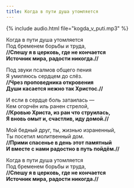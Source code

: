 ```yaml
---
title: Когда в пути душа утомляется
---
```

{% include audio.html file="kogda_v_puti.mp3" %}

Когда в пути душа утомляется  
Под бременем борьбы и труда,  
**//Спешу я в церковь, где не кончается  
Источник мира, радости никогда.//**

Под звуки псалмов общего пения  
Я умиляюсь сердцем до слёз.  
**//Чрез проповедника откровения  
Души касается нежно так Христос.//**

И если в сердце боль затаилась —  
Кем огорчён иль ранен стрелой,  
**//Кровью Христа, из ран что струилась,  
Я вновь омыт и, счастлив, иду домой.//**  

Мой бедный друг, ты, жизнью израненный,  
Ты посетил молитвенный дом.  
**//Прими спасенье в день этот памятный  
И вместе с нами радостно в путь пойдём.//**

Когда в пути душа утомляется  
Под бременем борьбы и труда,  
**//Спешу я в церковь, где не кончается  
Источник мира, радости никогда.//**
